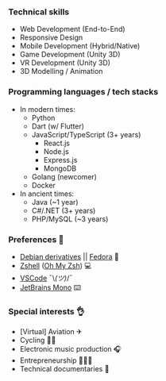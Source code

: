 ### Technical skills

- Web Development (End-to-End)
- Responsive Design
- Mobile Development (Hybrid/Native)
- Game Development (Unity 3D)
- VR Development (Unity 3D)
- 3D Modelling / Animation

### Programming languages / tech stacks

- In modern times:
  - Python
  - Dart (w/ Flutter)
  - JavaScript/TypeScript (3+ years)
    - React.js
    - Node.js
    - Express.js
    - MongoDB
  - Golang (newcomer)
  - Docker
- In ancient times:
  - Java (~1 year)
  - C#/.NET (3+ years)
  - PHP/MySQL (~3 years)

### Preferences 🙏

- [Debian derivatives](https://www.debian.org/) || [Fedora](https://getfedora.org/) 🐧
- [Zshell](https://en.wikipedia.org/wiki/Z_shell) ([Oh My Zsh](https://ohmyz.sh/)) 💻
- [VSCode](https://code.visualstudio.com/) ¯\\_(ツ)_/¯
- [JetBrains Mono](https://www.jetbrains.com/lp/mono/) ⌨️

### Special interests 👌

- \[Virtual\] Aviation ✈
- Cycling 🚴‍♂️
- Electronic music production 🎧
- Entrepreneurship 👨🏻‍💻
- Technical documentaries 🎥
